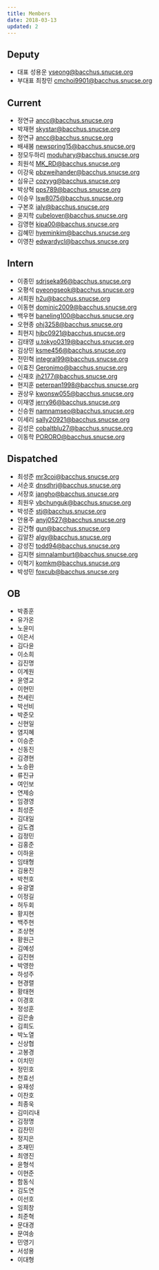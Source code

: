 ```yaml
---
title: Members
date: 2018-03-13
updated: 2
---
```


## Deputy

* 대표   성용운 yseong@bacchus.snucse.org
* 부대표 최창민 cmchoi9901@bacchus.snucse.org

## Current

* 정연규 ancc@bacchus.snucse.org
* 박재현 skystar@bacchus.snucse.org
* 정연규 ancc@bacchus.snucse.org
* 배새봄 newspring15@bacchus.snucse.org
* 정모두하리 moduhary@bacchus.snucse.org
* 최원석 MK_RD@bacchus.snucse.org
* 이강욱 pbzweihander@bacchus.snucse.org
* 심유근 cozyyg@bacchus.snucse.org
* 박상혁 pps789@bacchus.snucse.org
* 이승우 lsw8075@bacchus.snucse.org
* 구본호 ialy@bacchus.snucse.org
* 윤지학 cubelover@bacchus.snucse.org
* 김영현 kipa00@bacchus.snucse.org
* 김혜민 hyeminkim@bacchus.snucse.org
* 이영찬 edwardycl@bacchus.snucse.org

## Intern

* 이종민 sdrjseka96@bacchus.snucse.org
* 오평석 pyeongseok@bacchus.snucse.org
* 서희원 h2u@bacchus.snucse.org
* 이동현 dominic2009@bacchus.snucse.org
* 백우현 baneling100@bacchus.snucse.org
* 오현종 ohj3258@bacchus.snucse.org
* 최현지 hjbc0921@bacchus.snucse.org
* 김태영 u.tokyo0319@bacchus.snucse.org
* 김상민 ksme456@bacchus.snucse.org
* 전민혁 integral99@bacchus.snucse.org
* 이효진 Geronimo@bacchus.snucse.org
* 신재호 jh2177@bacchus.snucse.org
* 현지훈 peterpan1998@bacchus.snucse.org
* 권상우 kwonsw055@bacchus.snucse.org
* 이재영 jerry96@bacchus.snucse.org
* 신승원 namnamseo@bacchus.snucse.org
* 이세리 sally20921@bacchus.snucse.org
* 김성은 cobaltblu27@bacchus.snucse.org
* 이동학 PORORO@bacchus.snucse.org

## Dispatched

* 최성준 mr3coi@bacchus.snucse.org
* 서순호 dnsdhrj@bacchus.snucse.org
* 서장호 jangho@bacchus.snucse.org
* 최원우 vbchunguk@bacchus.snucse.org
* 박성준 stj@bacchus.snucse.org
* 안용주 anyj0527@bacchus.snucse.org
* 김건형 gun@bacchus.snucse.org
* 김알찬 algy@bacchus.snucse.org
* 강성진 todd94@bacchus.snucse.org
* 김지현 simnalamburt@bacchus.snucse.org
* 이혁기 komkm@bacchus.snucse.org
* 박성민 foxcub@bacchus.snucse.org

## OB

* 박종훈
* 유가온
* 노윤미
* 이은서
* 김다윤
* 이소희
* 김진명
* 이계원
* 윤영교
* 이현민
* 천세린
* 박선비
* 박준모
* 신현일
* 염지혜
* 이승준
* 신동진
* 김경현
* 노승환
* 류진규
* 여인보
* 연제승
* 임경영
* 최성준
* 김대일
* 김도겸
* 김정민
* 김홍준
* 이하윤
* 임태형
* 김용진
* 박천호
* 유광열
* 이정길
* 허두회
* 황지현
* 백주현
* 조상현
* 황원근
* 김예성
* 김진현
* 박영한
* 하성주
* 현경렬
* 황태현
* 이경호
* 정성훈
* 김은솔
* 김희도
* 박노열
* 신상협
* 고봉경
* 이치민
* 정민호
* 천효선
* 유재성
* 이찬호
* 최종욱
* 김미리내
* 김정명
* 김찬민
* 정지은
* 조재민
* 최영진
* 윤형석 
* 이현준
* 함동식
* 김도연
* 이선호
* 임희창
* 최준혁
* 문대경
* 문여송
* 민영기
* 서성용
* 이대형

